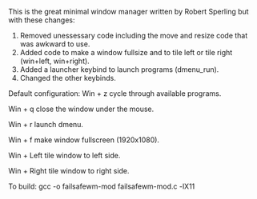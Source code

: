 This is the great minimal window manager written by Robert Sperling but with these changes:

1. Removed unessessary code including the move and resize code that was awkward to use.
2. Added code to make a window fullsize and to tile left or tile right (win+left, win+right).
3. Added a launcher keybind to launch programs (dmenu_run).
4. Changed the other keybinds.

Default configuration:
  Win + z  cycle through available programs.
  
  Win + q  close the window under the mouse.
  
  Win + r  launch dmenu.
  
  Win + f  make window fullscreen (1920x1080).
  
  Win + Left  tile window to left side.
  
  Win + Right tile window to right side.
  
  
  To build:
  gcc -o failsafewm-mod failsafewm-mod.c -lX11
